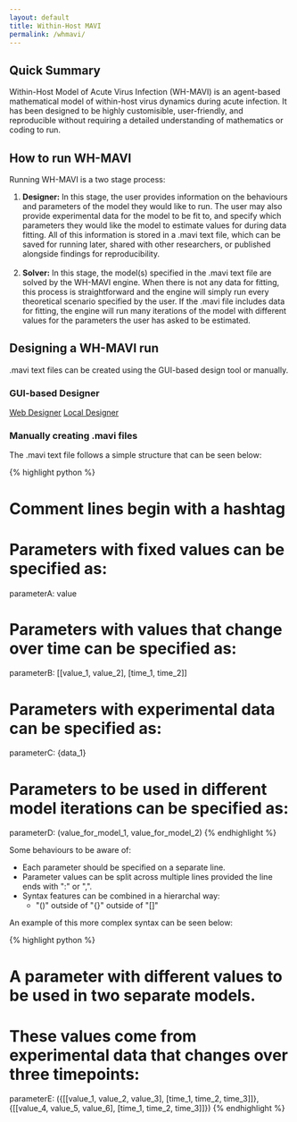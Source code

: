 ```yaml
---
layout: default
title: Within-Host MAVI
permalink: /whmavi/
---
```


## Quick Summary
Within-Host Model of Acute Virus Infection (WH-MAVI) is an agent-based mathematical model of within-host virus dynamics during acute infection. It has been designed to be highly customisible, user-friendly, and reproducible without requiring a detailed understanding of mathematics or coding to run.

## How to run WH-MAVI
Running WH-MAVI is a two stage process:
<ol>
  <li><b>Designer:</b> In this stage, the user provides information on the behaviours and parameters of the model they would like to run. The user may also provide experimental data for the model to be fit to, and specify which parameters they would like the model to estimate values for during data fitting. All of this information is stored in a .mavi text file, which can be saved for running later, shared with other researchers, or published alongside findings for reproducibility. </li>
  <br>
  <li><b>Solver:</b> In this stage, the model(s) specified in the .mavi text file are solved by the WH-MAVI engine. When there is not any data for fitting, this process is straightforward and the engine will simply run every theoretical scenario specified by the user. If the .mavi file includes data for fitting, the engine will run many iterations of the model with different values for the parameters the user has asked to be estimated.</li>
</ol>

## Designing a WH-MAVI run
.mavi text files can be created using the GUI-based design tool or manually. 
### GUI-based Designer
<div>
  <a href="/whmavi/" class="project-button">Web Designer</a>
  <a href="/whmavi/" class="project-button">Local Designer</a>
</div>

### Manually creating .mavi files
The .mavi text file follows a simple structure that can be seen below:

{% highlight python %}
# Comment lines begin with a hashtag

# Parameters with fixed values can be specified as:
parameterA: value

# Parameters with values that change over time can be specified as:
parameterB: [[value_1, value_2], [time_1, time_2]]

# Parameters with experimental data can be specified as:
parameterC: {data_1}

# Parameters to be used in different model iterations can be specified as:
parameterD: (value_for_model_1, value_for_model_2)
{% endhighlight %}

Some behaviours to be aware of:
<ul>
  <li>Each parameter should be specified on a separate line.</li>
  <li>Parameter values can be split across multiple lines provided the line ends with ":" or ",".</li>
  <li>Syntax features can be combined in a hierarchal way:
    <ul>
      <li>"()" outside of "{}" outside of "[]"</li>
    </ul>
  </li>
</ul>

An example of this more complex syntax can be seen below:

{% highlight python %}
# A parameter with different values to be used in two separate models.
# These values come from experimental data that changes over three timepoints:
parameterE:
({[[value_1, value_2, value_3], [time_1, time_2, time_3]]},
{[[value_4, value_5, value_6], [time_1, time_2, time_3]]})
{% endhighlight %}
